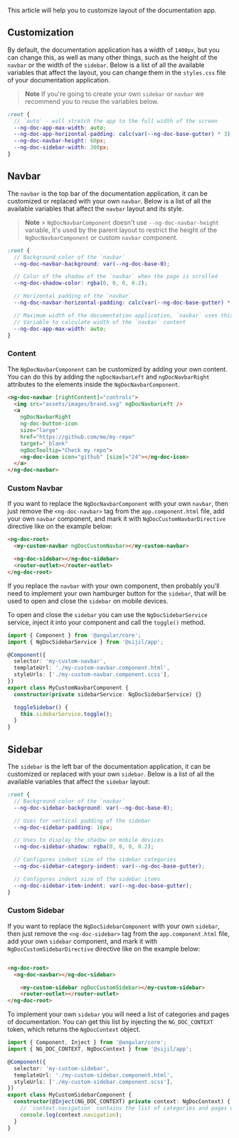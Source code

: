 This article will help you to customize layout of the documentation app.

## Customization

By default, the documentation application has a width of `1400px`, but you can change this, as well
as
many other things, such as the height of the `navbar` or the width of the `sidebar`. Below is a list
of
all the available variables that affect the layout, you can change them in the `styles.css` file of
your documentation application.

> **Note**
> If you're going to create your own `sidebar` or `navbar` we recommend you to reuse
> the variables below.

```scss name="styles.css"
:root {
  // `auto` - will stretch the app to the full width of the screen
  --ng-doc-app-max-width: auto;
  --ng-doc-app-horizontal-padding: calc(var(--ng-doc-base-gutter) * 3);
  --ng-doc-navbar-height: 60px;
  --ng-doc-sidebar-width: 300px;
}
```

## Navbar

The `navbar` is the top bar of the documentation application, it can be customized or replaced with
your own `navbar`. Below is a list of all the available variables that affect the `navbar` layout
and its style.

> **Note** > `NgDocNavbarComponent` doesn't use `--ng-doc-navbar-height` variable, it's used by the
> parent layout
> to restrict the height of the `NgDocNavbarComponent` or custom `navbar` component.

```scss name="styles.css"
:root {
  // Background color of the `navbar`
  --ng-doc-navbar-background: var(--ng-doc-base-0);

  // Color of the shadow of the `navbar` when the page is scrolled
  --ng-doc-shadow-color: rgba(0, 0, 0, 0.2);

  // Horizontal padding of the `navbar`
  --ng-doc-navbar-horizontal-padding: calc(var(--ng-doc-base-gutter) * 3);

  // Maximum width of the documentation application, `navbar` uses this
  // Variable to calculate width of the `navbar` content
  --ng-doc-app-max-width: auto;
}
```

### Content

The `NgDocNavbarComponent` can be customized by adding your own content. You can do this
by adding the `ngDocNavbarLeft` and `ngDocNavbarRight` attributes to the elements inside the
`NgDocNavbarComponent`.

```html name="app.component.html"
<ng-doc-navbar [rightContent]="controls">
  <img src="assets/images/brand.svg" ngDocNavbarLeft />
  <a
    ngDocNavbarRight
    ng-doc-button-icon
    size="large"
    href="https://github.com/me/my-repo"
    target="_blank"
    ngDocTooltip="Check my repo">
    <ng-doc-icon icon="github" [size]="24"></ng-doc-icon>
  </a>
</ng-doc-navbar>
```

### Custom Navbar

If you want to replace the `NgDocNavbarComponent` with your own `navbar`, then just remove the
`<ng-doc-navbar>` tag from the `app.component.html` file, add your own `navbar` component,
and mark it with `NgDocCustomNavbarDirective` directive like on the example below:

```html name="app.component.html"
<ng-doc-root>
  <my-custom-navbar ngDocCustomNavbar></my-custom-navbar>

  <ng-doc-sidebar></ng-doc-sidebar>
  <router-outlet></router-outlet>
</ng-doc-root>
```

If you replace the `navbar` with your own component, then probably you'll need to implement
your own hamburger button for the `sidebar`, that will be used to open and close the `sidebar`
on mobile devices.

To open and close the `sidebar` you can use the `NgDocSidebarService` service, inject it into your
component and call the `toggle()` method.

```typescript name="my-custom-navbar.component.ts"
import { Component } from '@angular/core';
import { NgDocSidebarService } from '@sijil/app';

@Component({
  selector: 'my-custom-navbar',
  templateUrl: './my-custom-navbar.component.html',
  styleUrls: ['./my-custom-navbar.component.scss'],
})
export class MyCustomNavbarComponent {
  constructor(private sidebarService: NgDocSidebarService) {}

  toggleSidebar() {
    this.sidebarService.toggle();
  }
}
```

## Sidebar

The `sidebar` is the left bar of the documentation application, it can be customized or replaced
with your own `sidebar`. Below is a list of all the available variables that affect the `sidebar`
layout:

```scss name="styles.css"
:root {
  // Background color of the `navbar`
  --ng-doc-sidebar-background: var(--ng-doc-base-0);

  // Uses for vertical padding of the sidebar
  --ng-doc-sidebar-padding: 16px;

  // Uses to display the shadow on mobile devices
  --ng-doc-sidebar-shadow: rgba(0, 0, 0, 0.2);

  // Configures indent size of the sidebar categories
  --ng-doc-sidebar-category-indent: var(--ng-doc-base-gutter);

  // Configures indent size of the sidebar items
  --ng-doc-sidebar-item-indent: var(--ng-doc-base-gutter);
}
```

### Custom Sidebar

If you want to replace the `NgDocSidebarComponent` with your own `sidebar`, then just remove the
`<ng-doc-sidebar>` tag from the `app.component.html` file, add your own `sidebar` component,
and mark it with `NgDocCustomSidebarDirective` directive like on the example below:

```html name="app.component.html"

<ng-doc-root>
  <ng-doc-navbar></ng-doc-sidebar>

    <my-custom-sidebar ngDocCustomSidebar></my-custom-sidebar>
    <router-outlet></router-outlet>
</ng-doc-root>
```

To implement your own `sidebar` you will need a list of categories and pages of documentation.
You can get this list by injecting the `NG_DOC_CONTEXT` token, which returns the `NgDocContext`
object.

```typescript name="my-custom-sidebar.component.ts"
import { Component, Inject } from '@angular/core';
import { NG_DOC_CONTEXT, NgDocContext } from '@sijil/app';

@Component({
  selector: 'my-custom-sidebar',
  templateUrl: './my-custom-sidebar.component.html',
  styleUrls: ['./my-custom-sidebar.component.scss'],
})
export class MyCustomSidebarComponent {
  constructor(@Inject(NG_DOC_CONTEXT) private context: NgDocContext) {
    // `context.navigation` contains the list of categories and pages of documentation
    console.log(context.navigation);
  }
}
```
